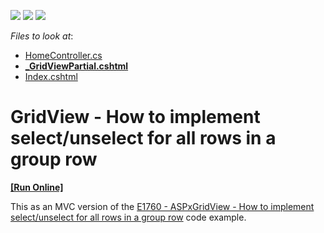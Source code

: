 <!-- default badges list -->
![](https://img.shields.io/endpoint?url=https://codecentral.devexpress.com/api/v1/VersionRange/128550402/15.2.7%2B)
[![](https://img.shields.io/badge/Open_in_DevExpress_Support_Center-FF7200?style=flat-square&logo=DevExpress&logoColor=white)](https://supportcenter.devexpress.com/ticket/details/T362032)
[![](https://img.shields.io/badge/📖_How_to_use_DevExpress_Examples-e9f6fc?style=flat-square)](https://docs.devexpress.com/GeneralInformation/403183)
<!-- default badges end -->
<!-- default file list -->
*Files to look at*:

* [HomeController.cs](./CS/Controllers/HomeController.cs)
* **[_GridViewPartial.cshtml](./CS/Views/Home/_GridViewPartial.cshtml)**
* [Index.cshtml](./CS/Views/Home/Index.cshtml)
<!-- default file list end -->
# GridView - How to implement select/unselect for all rows in a group row
<!-- run online -->
**[[Run Online]](https://codecentral.devexpress.com/t362032/)**
<!-- run online end -->


This as an MVC version of the <a href="https://www.devexpress.com/Support/Center/p/E1760">E1760 - ASPxGridView - How to implement select/unselect for all rows in a group row</a> code example.

<br/>


